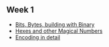## Week 1
* [Bits, Bytes, building with Binary](https://medium.com/basecs/bits-bytes-building-with-binary-13cb4289aafa)
* [Hexes and other Magical Numbers](https://medium.com/basecs/hexs-and-other-magical-numbers-9785bc26b7ee)
* [Encoding in detail](http://kunststube.net/encoding/)
